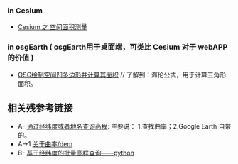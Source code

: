 ### in Cesium
  - [Cesium 之 空间面积测量](measureAreaSpace.js)
### in osgEarth ( osgEarth用于桌面端，可类比 Cesium 对于 webAPP的价值 )
 - [OSG绘制空间凹多边形并计算其面积](osg_calc_area_measure.cpp) // 了解到：海伦公式，用于计算三角形面积。

## 相关残参考链接
- A- [通过经纬度或者地名查询高程](https://malagis.com/gis-longitude-latitude-elevation.html): 主要说： 1.查找曲率；2.Google Earth 自带的。
- A->1 [关于曲率/dem](https://help.supermap.com/iDesktop/zh/tutorial/Analyst/Raster/SurfaceAnalyst/CalculateCurvature)
- B- [基于经纬度的批量高程查询——python](https://python.iitter.com/other/159422.html)